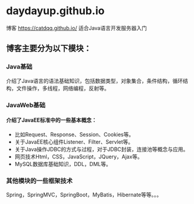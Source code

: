 # daydayup.github.io
博客 
https://catdqq.github.io/
适合Java语言开发服务器入门

## 博客主要分为以下模块：

### Java基础
介绍了Java语言的语法基础知识，包括数据类型，对象集合，条件结构，循环结构，文件操作，多线程，网络编程，反射等。

### JavaWeb基础
#### 介绍了JavaEE标准中的一些基本概念：
* 比如Request、Response、Session、Cookies等。
* 关于JavaEE核心组件Listener、Filter、Servlet等。
* 关于Java操作JDBC的方式与过程，对于JDBC封装，连接池等概念与应用。
* 网页技术Html，CSS，JavaScript，JQuery，Ajax等。
* MySQL数据库基础知识，DDL，DML等。

### 其他模块的一些框架技术
Spring，SpringMVC，SpringBoot，MyBatis，Hibernate等等。。。
